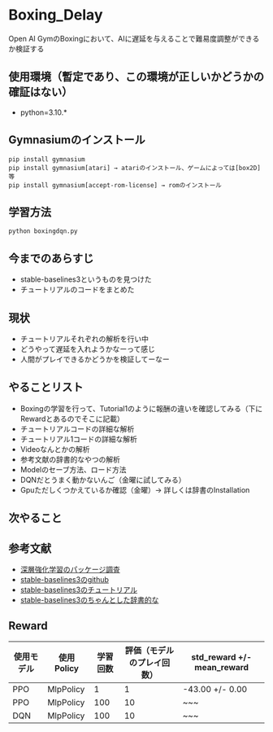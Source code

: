 # Boxing_Delay

Open AI GymのBoxingにおいて、AIに遅延を与えることで難易度調整ができるか検証する

## 使用環境（暫定であり、この環境が正しいかどうかの確証はない）

- python=3.10.*


## Gymnasiumのインストール
```
pip install gymnasium
pip install gymnasium[atari] → atariのインストール、ゲームによっては[box2D]等
pip install gymnasium[accept-rom-license] → romのインストール
```

## 学習方法
```
python boxingdqn.py
```

## 今までのあらすじ
- stable-baselines3というものを見つけた
- チュートリアルのコードをまとめた

## 現状
- チュートリアルそれぞれの解析を行い中
- どうやって遅延を入れようかなーって感じ
- 人間がプレイできるかどうかを検証してーなー

## やることリスト
- Boxingの学習を行って、Tutorial1のように報酬の違いを確認してみる（下にRewardとあるのでそこに記載）
- チュートリアルコードの詳細な解析
- チュートリアル1コードの詳細な解析
 - Videoなんとかの解析
- 参考文献の辞書的なやつの解析
- Modelのセーブ方法、ロード方法
- DQNだとうまく動かないんご（金曜に試してみる）
- Gpuただしくつかえているか確認（金曜）→ 詳しくは辞書のInstallation

## 次やること

## 参考文献
- [深層強化学習のパッケージ調査](https://qiita.com/s-inoue-git/items/edafea0bca155ce1e7a6)
- [stable-baselines3のgithub](https://github.com/DLR-RM/stable-baselines3)
- [stable-baselines3のチュートリアル](https://github.com/araffin/rl-tutorial-jnrr19)
- [stable-baselines3のちゃんとした辞書的な](https://stable-baselines3.readthedocs.io/en/master/index.html)

## Reward
|使用モデル|使用Policy| 学習回数 | 評価（モデルのプレイ回数）| std_reward +/- mean_reward|
| ---- | ---- | ---- | ---- | ---- |
| PPO | MlpPolicy | 1 | 1 | -43.00 +/- 0.00 |
| PPO | MlpPolicy | 100 |10|~~~|
| DQN | MlpPolicy | 100 |10|~~~|


